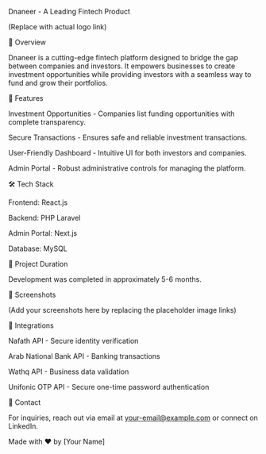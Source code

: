 Dnaneer - A Leading Fintech Product

 (Replace with actual logo link)

📌 Overview

Dnaneer is a cutting-edge fintech platform designed to bridge the gap between companies and investors. It empowers businesses to create investment opportunities while providing investors with a seamless way to fund and grow their portfolios.

🚀 Features

Investment Opportunities - Companies list funding opportunities with complete transparency.

Secure Transactions - Ensures safe and reliable investment transactions.

User-Friendly Dashboard - Intuitive UI for both investors and companies.

Admin Portal - Robust administrative controls for managing the platform.

🛠️ Tech Stack

Frontend: React.js

Backend: PHP Laravel

Admin Portal: Next.js

Database: MySQL

📅 Project Duration

Development was completed in approximately 5-6 months.

📸 Screenshots

(Add your screenshots here by replacing the placeholder image links)





🔗 Integrations

Nafath API - Secure identity verification

Arab National Bank API - Banking transactions

Wathq API - Business data validation

Unifonic OTP API - Secure one-time password authentication

📧 Contact

For inquiries, reach out via email at your-email@example.com or connect on LinkedIn.

Made with ❤️ by [Your Name]
